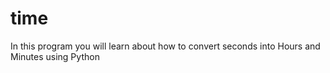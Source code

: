 # time
 In this program you will learn about how to convert seconds into Hours and Minutes using Python
